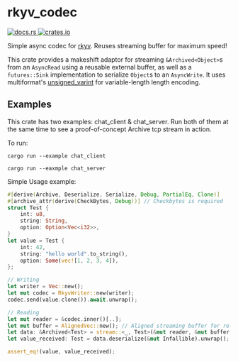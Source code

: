 # rkyv_codec
<p>
    <a href="https://docs.rs/rkyv_codec">
        <img src="https://img.shields.io/docsrs/rkyv_codec.svg" alt="docs.rs">
    </a>
    <a href="https://crates.io/crates/rkyv_codec">
        <img src="https://img.shields.io/crates/v/rkyv_codec.svg" alt="crates.io">
    </a>
</p>

Simple async codec for [rkyv](https://github.com/rkyv/rkyv). Reuses streaming buffer for maximum speed!

This crate provides a makeshift adaptor for streaming `&Archived<Object>`s from an `AsyncRead` using a reusable external buffer, as well as a `futures::Sink` implementation to serialize `Object`s to an `AsyncWrite`.
It uses multiformat's [unsigned_varint](https://docs.rs/unsigned-varint/latest/unsigned_varint/) for variable-length length encoding.

## Examples
This crate has two examples: chat_client & chat_server. Run both of them at the same time to see a proof-of-concept Archive tcp stream in action.

To run:

`cargo run --example chat_client`

`cargo run --eaxmple chat_server`

Simple Usage example:
```rust
#[derive(Archive, Deserialize, Serialize, Debug, PartialEq, Clone)]
#[archive_attr(derive(CheckBytes, Debug))] // Checkbytes is required
struct Test {
    int: u8,
    string: String,
    option: Option<Vec<i32>>,
}
let value = Test {
    int: 42,
    string: "hello world".to_string(),
    option: Some(vec![1, 2, 3, 4]),
};

// Writing
let writer = Vec::new();
let mut codec = RkyvWriter::new(writer);
codec.send(value.clone()).await.unwrap();

// Reading
let mut reader = &codec.inner()[..];
let mut buffer = AlignedVec::new(); // Aligned streaming buffer for re-use
let data: &Archived<Test> = stream::<_, Test>(&mut reader, &mut buffer).await.unwrap(); // This returns a reference into the passed buffer
let value_received: Test = data.deserialize(&mut Infallible).unwrap();

assert_eq!(value, value_received);
```